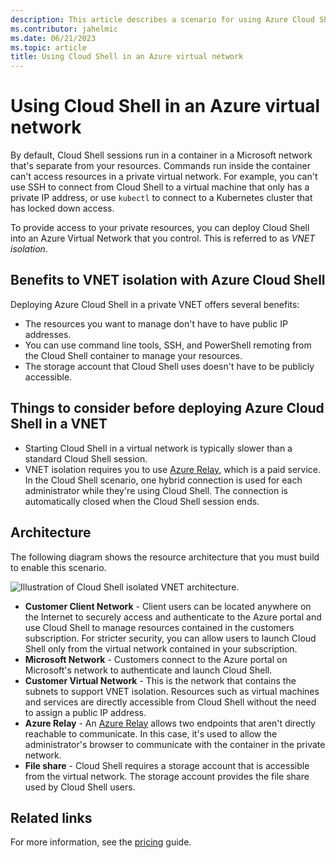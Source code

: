 ```yaml
---
description: This article describes a scenario for using Azure Cloud Shell in a private virtual network.
ms.contributor: jahelmic
ms.date: 06/21/2023
ms.topic: article
title: Using Cloud Shell in an Azure virtual network
---
```


# Using Cloud Shell in an Azure virtual network

By default, Cloud Shell sessions run in a container in a Microsoft network that's separate from your
resources. Commands run inside the container can't access resources in a private virtual network.
For example, you can't use SSH to connect from Cloud Shell to a virtual machine that only has a
private IP address, or use `kubectl` to connect to a Kubernetes cluster that has locked down access.

To provide access to your private resources, you can deploy Cloud Shell into an Azure Virtual
Network that you control. This is referred to as _VNET isolation_.

## Benefits to VNET isolation with Azure Cloud Shell

Deploying Azure Cloud Shell in a private VNET offers several benefits:

- The resources you want to manage don't have to have public IP addresses.
- You can use command line tools, SSH, and PowerShell remoting from the Cloud Shell container to
  manage your resources.
- The storage account that Cloud Shell uses doesn't have to be publicly accessible.

## Things to consider before deploying Azure Cloud Shell in a VNET

- Starting Cloud Shell in a virtual network is typically slower than a standard Cloud Shell session.
- VNET isolation requires you to use [Azure Relay][01], which is a paid service. In the Cloud Shell
  scenario, one hybrid connection is used for each administrator while they're using Cloud Shell.
  The connection is automatically closed when the Cloud Shell session ends.

## Architecture

The following diagram shows the resource architecture that you must build to enable this scenario.

![Illustration of Cloud Shell isolated VNET architecture.][03]

- **Customer Client Network** - Client users can be located anywhere on the Internet to securely
  access and authenticate to the Azure portal and use Cloud Shell to manage resources contained in
  the customers subscription. For stricter security, you can allow users to launch Cloud Shell only
  from the virtual network contained in your subscription.
- **Microsoft Network** - Customers connect to the Azure portal on Microsoft's network to
  authenticate and launch Cloud Shell.
- **Customer Virtual Network** - This is the network that contains the subnets to support VNET
  isolation. Resources such as virtual machines and services are directly accessible from Cloud
  Shell without the need to assign a public IP address.
- **Azure Relay** - An [Azure Relay][01] allows two endpoints that aren't directly reachable to
  communicate. In this case, it's used to allow the administrator's browser to communicate with the
  container in the private network.
- **File share** - Cloud Shell requires a storage account that is accessible from the virtual
  network. The storage account provides the file share used by Cloud Shell users.

## Related links

For more information, see the [pricing][02] guide.

<!-- link references -->
[01]: ../azure-relay/relay-what-is-it.md
[02]: https://azure.microsoft.com/pricing/details/service-bus/
[03]: media/private-vnet/data-diagram.png
